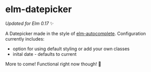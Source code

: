 # elm-datepicker

*Updated for Elm 0.17* :sparkles:

A Datepicker made in the style of [elm-autocomplete](https://github.com/thebritican/elm-autocomplete). Configuration currently includes:

 * option for using default styling or add your own classes 
 * inital date - defaults to current
 
More to come! Functional right now though! :dizzy:
